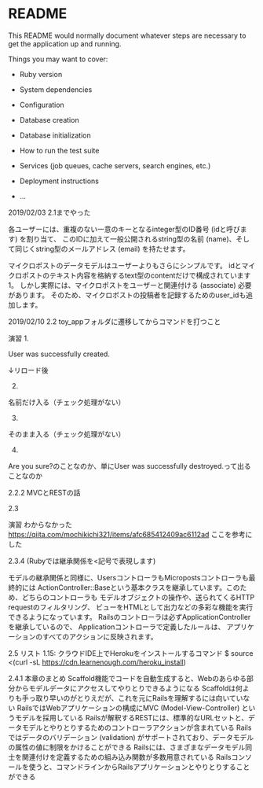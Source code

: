 # README

This README would normally document whatever steps are necessary to get the
application up and running.

Things you may want to cover:

* Ruby version

* System dependencies

* Configuration

* Database creation

* Database initialization

* How to run the test suite

* Services (job queues, cache servers, search engines, etc.)

* Deployment instructions

* ...

2019/02/03
2.1までやった

各ユーザーには、重複のない一意のキーとなるinteger型のID番号 (idと呼びます) を割り当て、
このIDに加えて一般公開されるstring型の名前 (name)、そして同じくstring型のメールアドレス (email) を持たせます。

マイクロポストのデータモデルはユーザーよりもさらにシンプルです。
idとマイクロポストのテキスト内容を格納するtext型のcontentだけで構成されています1。
しかし実際には、マイクロポストをユーザーと関連付ける (associate) 必要があります。
そのため、マイクロポストの投稿者を記録するためのuser_idも追加します。

2019/02/10
2.2
toy_appフォルダに遷移してからコマンドを打つこと

演習
1.
<p id="notice">User was successfully created.</p>
↓リロード後
<p id="notice"></p>

2.
名前だけ入る（チェック処理がない）

3.
そのまま入る（チェック処理がない）

4.
Are you sure?のことなのか、単にUser was successfully destroyed.って出ることなのか

2.2.2
MVCとRESTの話

2.3

演習
わからなかった
https://qiita.com/mochikichi321/items/afc685412409ac6112ad
ここを参考にした

2.3.4
(Rubyでは継承関係を<記号で表現します)

モデルの継承関係と同様に、UsersコントローラもMicropostsコントローラも最終的には
ActionController::Baseという基本クラスを継承しています。このため、どちらのコントローラも
モデルオブジェクトの操作や、送られてくるHTTP requestのフィルタリング、
ビューをHTMLとして出力などの多彩な機能を実行できるようになっています。
Railsのコントローラは必ずApplicationControllerを継承しているので、
Applicationコントローラで定義したルールは、
アプリケーションのすべてのアクションに反映されます。

2.5
リスト 1.15: クラウドIDE上でHerokuをインストールするコマンド
$ source <(curl -sL https://cdn.learnenough.com/heroku_install)

2.4.1 本章のまとめ
Scaffold機能でコードを自動生成すると、Webのあらゆる部分からモデルデータにアクセスしてやりとりできるようになる
Scaffoldは何よりも手っ取り早いのがとりえだが、これを元にRailsを理解するには向いていない
RailsではWebアプリケーションの構成にMVC (Model-View-Controller) というモデルを採用している
Railsが解釈するRESTには、標準的なURLセットと、データモデルとやりとりするためのコントローラアクションが含まれている
Railsではデータのバリデーション (validation) がサポートされており、データモデルの属性の値に制限をかけることができる
Railsには、さまざまなデータモデル同士を関連付けを定義するための組み込み関数が多数用意されている
Railsコンソールを使うと、コマンドラインからRailsアプリケーションとやりとりすることができる
